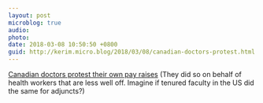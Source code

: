 ```yaml
---
layout: post
microblog: true
audio: 
photo: 
date: 2018-03-08 10:50:50 +0800
guid: http://kerim.micro.blog/2018/03/08/canadian-doctors-protest.html
---
```

[Canadian doctors protest their own pay raises](https://www.cnbc.com/amp/2018/03/06/canadian-doctor-protest-their-own-pay-raises.html) (They did so on behalf of health workers that are less well off. Imagine if tenured faculty in the US did the same for adjuncts?)

